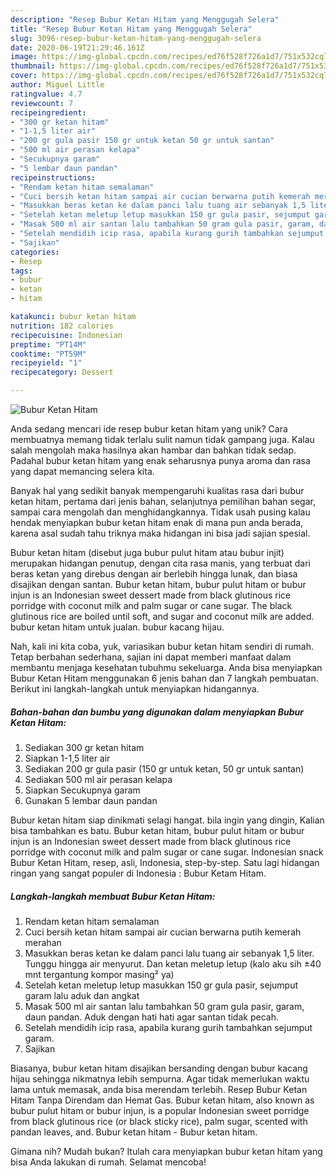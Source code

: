 ```yaml
---
description: "Resep Bubur Ketan Hitam yang Menggugah Selera"
title: "Resep Bubur Ketan Hitam yang Menggugah Selera"
slug: 3096-resep-bubur-ketan-hitam-yang-menggugah-selera
date: 2020-06-19T21:29:46.161Z
image: https://img-global.cpcdn.com/recipes/ed76f528f726a1d7/751x532cq70/bubur-ketan-hitam-foto-resep-utama.jpg
thumbnail: https://img-global.cpcdn.com/recipes/ed76f528f726a1d7/751x532cq70/bubur-ketan-hitam-foto-resep-utama.jpg
cover: https://img-global.cpcdn.com/recipes/ed76f528f726a1d7/751x532cq70/bubur-ketan-hitam-foto-resep-utama.jpg
author: Miguel Little
ratingvalue: 4.7
reviewcount: 7
recipeingredient:
- "300 gr ketan hitam"
- "1-1,5 liter air"
- "200 gr gula pasir 150 gr untuk ketan 50 gr untuk santan"
- "500 ml air perasan kelapa"
- "Secukupnya garam"
- "5 lembar daun pandan"
recipeinstructions:
- "Rendam ketan hitam semalaman"
- "Cuci bersih ketan hitam sampai air cucian berwarna putih kemerah merahan"
- "Masukkan beras ketan ke dalam panci lalu tuang air sebanyak 1,5 liter. Tunggu hingga air menyurut. Dan ketan meletup letup (kalo aku sih ±40 mnt tergantung kompor masing² ya)"
- "Setelah ketan meletup letup masukkan 150 gr gula pasir, sejumput garam lalu aduk dan angkat"
- "Masak 500 ml air santan lalu tambahkan 50 gram gula pasir, garam, daun pandan. Aduk dengan hati hati agar santan tidak pecah."
- "Setelah mendidih icip rasa, apabila kurang gurih tambahkan sejumput garam."
- "Sajikan"
categories:
- Resep
tags:
- bubur
- ketan
- hitam

katakunci: bubur ketan hitam 
nutrition: 182 calories
recipecuisine: Indonesian
preptime: "PT14M"
cooktime: "PT59M"
recipeyield: "1"
recipecategory: Dessert

---
```



![Bubur Ketan Hitam](https://img-global.cpcdn.com/recipes/ed76f528f726a1d7/751x532cq70/bubur-ketan-hitam-foto-resep-utama.jpg)

Anda sedang mencari ide resep bubur ketan hitam yang unik? Cara membuatnya memang tidak terlalu sulit namun tidak gampang juga. Kalau salah mengolah maka hasilnya akan hambar dan bahkan tidak sedap. Padahal bubur ketan hitam yang enak seharusnya punya aroma dan rasa yang dapat memancing selera kita.

Banyak hal yang sedikit banyak mempengaruhi kualitas rasa dari bubur ketan hitam, pertama dari jenis bahan, selanjutnya pemilihan bahan segar, sampai cara mengolah dan menghidangkannya. Tidak usah pusing kalau hendak menyiapkan bubur ketan hitam enak di mana pun anda berada, karena asal sudah tahu triknya maka hidangan ini bisa jadi sajian spesial.

Bubur ketan hitam (disebut juga bubur pulut hitam atau bubur injit) merupakan hidangan penutup, dengan cita rasa manis, yang terbuat dari beras ketan yang direbus dengan air berlebih hingga lunak, dan biasa disajikan dengan santan. Bubur ketan hitam, bubur pulut hitam or bubur injun is an Indonesian sweet dessert made from black glutinous rice porridge with coconut milk and palm sugar or cane sugar. The black glutinous rice are boiled until soft, and sugar and coconut milk are added. bubur ketan hitam untuk jualan. bubur kacang hijau.


Nah, kali ini kita coba, yuk, variasikan bubur ketan hitam sendiri di rumah. Tetap berbahan sederhana, sajian ini dapat memberi manfaat dalam membantu menjaga kesehatan tubuhmu sekeluarga. Anda bisa menyiapkan Bubur Ketan Hitam menggunakan 6 jenis bahan dan 7 langkah pembuatan. Berikut ini langkah-langkah untuk menyiapkan hidangannya.

<!--inarticleads1-->

##### Bahan-bahan dan bumbu yang digunakan dalam menyiapkan Bubur Ketan Hitam:

1. Sediakan 300 gr ketan hitam
1. Siapkan 1-1,5 liter air
1. Sediakan 200 gr gula pasir (150 gr untuk ketan, 50 gr untuk santan)
1. Sediakan 500 ml air perasan kelapa
1. Siapkan Secukupnya garam
1. Gunakan 5 lembar daun pandan


Bubur ketan hitam siap dinikmati selagi hangat. bila ingin yang dingin, Kalian bisa tambahkan es batu. Bubur ketan hitam, bubur pulut hitam or bubur injun is an Indonesian sweet dessert made from black glutinous rice porridge with coconut milk and palm sugar or cane sugar. Indonesian snack Bubur Ketan Hitam, resep, asli, Indonesia, step-by-step. Satu lagi hidangan ringan yang sangat populer di Indonesia : Bubur Ketam Hitam. 

<!--inarticleads2-->

##### Langkah-langkah membuat Bubur Ketan Hitam:

1. Rendam ketan hitam semalaman
1. Cuci bersih ketan hitam sampai air cucian berwarna putih kemerah merahan
1. Masukkan beras ketan ke dalam panci lalu tuang air sebanyak 1,5 liter. Tunggu hingga air menyurut. Dan ketan meletup letup (kalo aku sih ±40 mnt tergantung kompor masing² ya)
1. Setelah ketan meletup letup masukkan 150 gr gula pasir, sejumput garam lalu aduk dan angkat
1. Masak 500 ml air santan lalu tambahkan 50 gram gula pasir, garam, daun pandan. Aduk dengan hati hati agar santan tidak pecah.
1. Setelah mendidih icip rasa, apabila kurang gurih tambahkan sejumput garam.
1. Sajikan


Biasanya, bubur ketan hitam disajikan bersanding dengan bubur kacang hijau sehingga nikmatnya lebih sempurna. Agar tidak memerlukan waktu lama untuk memasak, anda bisa merendam terlebih. Resep Bubur Ketan Hitam Tanpa Direndam dan Hemat Gas. Bubur ketan hitam, also known as bubur pulut hitam or bubur injun, is a popular Indonesian sweet porridge from black glutinous rice (or black sticky rice), palm sugar, scented with pandan leaves, and. Bubur ketan hitam - Bubur ketan hitam. 

Gimana nih? Mudah bukan? Itulah cara menyiapkan bubur ketan hitam yang bisa Anda lakukan di rumah. Selamat mencoba!
